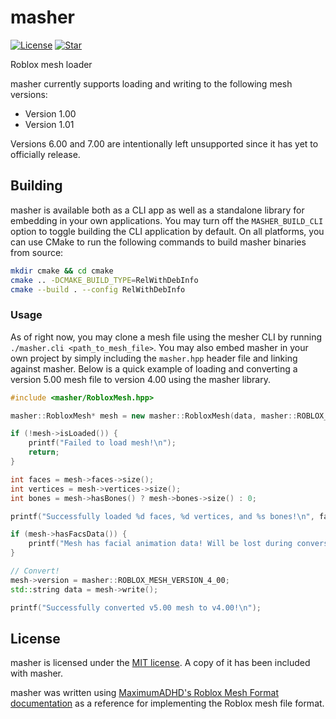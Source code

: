 # masher

[![License](https://img.shields.io/github/license/lrre-foss/masher)](https://github.com/lrre-foss/masher/blob/trunk/LICENSE)
[![Star](https://img.shields.io/github/stars/lrre-foss/masher?style=social)](https://github.com/lrre-foss/masher/stargazers)

Roblox mesh loader

masher currently supports loading and writing to the following mesh versions:

- Version 1.00
- Version 1.01

Versions 6.00 and 7.00 are intentionally left unsupported since it has yet to officially release.

## Building

masher is available both as a CLI app as well as a standalone library for embedding in your own applications. You may turn off the `MASHER_BUILD_CLI` option to toggle building the CLI application by default. On all platforms, you can use CMake to run the following commands to build masher binaries from source:

```sh
mkdir cmake && cd cmake
cmake .. -DCMAKE_BUILD_TYPE=RelWithDebInfo
cmake --build . --config RelWithDebInfo
```

### Usage

As of right now, you may clone a mesh file using the mesher CLI by running `./masher.cli <path_to_mesh_file>`. You may also embed masher in your own project by simply including the `masher.hpp` header file and linking against masher. Below is a quick example of loading and converting a version 5.00 mesh file to version 4.00 using the masher library.

```cpp
#include <masher/RobloxMesh.hpp>

masher::RobloxMesh* mesh = new masher::RobloxMesh(data, masher::ROBLOX_MESH_VERSION_5_00);

if (!mesh->isLoaded()) {
    printf("Failed to load mesh!\n");
    return;
}

int faces = mesh->faces->size();
int vertices = mesh->vertices->size();
int bones = mesh->hasBones() ? mesh->bones->size() : 0;

printf("Successfully loaded %d faces, %d vertices, and %s bones!\n", faces, vertices, bones != 0 ? bones);

if (mesh->hasFacsData()) {
    printf("Mesh has facial animation data! Will be lost during conversion.\n");
}

// Convert!
mesh->version = masher::ROBLOX_MESH_VERSION_4_00;
std::string data = mesh->write();

printf("Successfully converted v5.00 mesh to v4.00!\n");
```

## License

masher is licensed under the [MIT license](https://github.com/lrre-foss/masher/blob/trunk/LICENSE). A copy of it has been included with masher.

masher was written using [MaximumADHD's Roblox Mesh Format documentation](https://devforum.roblox.com/t/roblox-mesh-format/326114) as a reference for implementing the Roblox mesh file format.